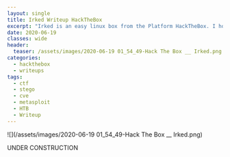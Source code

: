 ```yaml
---
layout: single
title: Irked Writeup HackTheBox
excerpt: "Irked is an easy linux box from the Platform HackTheBox. I hope you will enjoy my first writeup."
date: 2020-06-19
classes: wide
header:
  teaser: /assets/images/2020-06-19 01_54_49-Hack The Box __ Irked.png
categories:
  - hackthebox
  - writeups
tags:  
  - ctf
  - stego
  - cve
  - metasploit
  - HTB
  - Writeup
---
```


![](/assets/images/2020-06-19 01_54_49-Hack The Box __ Irked.png)

UNDER CONSTRUCTION
